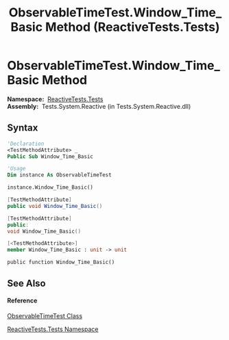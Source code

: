 ﻿---
title: ObservableTimeTest.Window_Time_Basic Method  (ReactiveTests.Tests)
TOCTitle: Window_Time_Basic Method
ms:assetid: M:ReactiveTests.Tests.ObservableTimeTest.Window_Time_Basic
ms:mtpsurl: https://msdn.microsoft.com/en-us/library/reactivetests.tests.observabletimetest.window_time_basic(v=VS.103)
ms:contentKeyID: 36618951
ms.date: 06/28/2011
mtps_version: v=VS.103
f1_keywords:
- ReactiveTests.Tests.ObservableTimeTest.Window_Time_Basic
dev_langs:
- CSharp
- JScript
- VB
- FSharp
- c++
---

# ObservableTimeTest.Window\_Time\_Basic Method

**Namespace:**  [ReactiveTests.Tests](hh289046\(v=vs.103\).md)  
**Assembly:**  Tests.System.Reactive (in Tests.System.Reactive.dll)

## Syntax

``` vb
'Declaration
<TestMethodAttribute> _
Public Sub Window_Time_Basic
```

``` vb
'Usage
Dim instance As ObservableTimeTest

instance.Window_Time_Basic()
```

``` csharp
[TestMethodAttribute]
public void Window_Time_Basic()
```

``` c++
[TestMethodAttribute]
public:
void Window_Time_Basic()
```

``` fsharp
[<TestMethodAttribute>]
member Window_Time_Basic : unit -> unit 
```

``` jscript
public function Window_Time_Basic()
```

## See Also

#### Reference

[ObservableTimeTest Class](hh315045\(v=vs.103\).md)

[ReactiveTests.Tests Namespace](hh289046\(v=vs.103\).md)

